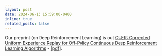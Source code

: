 ```yaml
---
layout: post
date: 2024-06-15 15:59:00-0400
inline: true
related_posts: false
---
```


Our preprint (on Deep Reinforcement Learning) is out [CUER: Corrected Uniform Experience Replay for Off-Policy Continuous Deep Reinforcement Learning Algorithms](https://arxiv.org/abs/2406.09030) - [[pdf]](https://arxiv.org/pdf/2406.09030).

